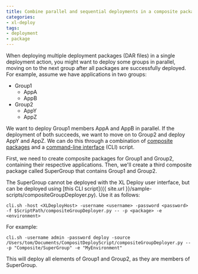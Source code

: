 ```yaml
---
title: Combine parallel and sequential deployments in a composite package
categories:
- xl-deploy
tags:
- deployment
- package
---
```


When deploying multiple deployment packages (DAR files) in a single deployment action, you might want to deploy some groups in parallel, moving on to the next group after all packages are successfully deployed. For example, assume we have applications in two groups:

* Group1
  * AppA
  * AppB
* Group2
  * AppY
  * AppZ

We want to deploy Group1 members AppA and AppB in parallel. If the deployment of both succeeds, we want to move on to Group2 and deploy AppY and AppZ. We can do this through a combination of [composite packages](http://docs.xebialabs.com/releases/latest/xl-deploy/referencemanual.html#composite-packages) and a [command-line interface](http://docs.xebialabs.com/releases/latest/xl-deploy/referencemanual.html#configuration-items-cis) (CLI) script.

First, we need to create composite packages for Group1 and Group2, containing their respective applications. Then, we'll create a third composite package called SuperGroup that contains Group1 and Group2.

The SuperGroup cannot be deployed with the XL Deploy user interface, but can be deployed using [this CLI script]({{ site.url }}/sample-scripts/compositeGroupDeployer.py). Use it as follows:

    cli.sh -host <XLDeployHost> -username <username> -password <password> -f $ScriptPath/compositeGroupDeployer.py -- -p <package> -e <environment>

For example:

    cli.sh -username admin -password deploy -source /Users/tom/Documents/CompositDeployScript/compositeGroupDeployer.py -- -p "Composite/SuperGroup" -e "MyEnvironment"

This will deploy all elements of Group1 and Group2, as they are members of SuperGroup.
